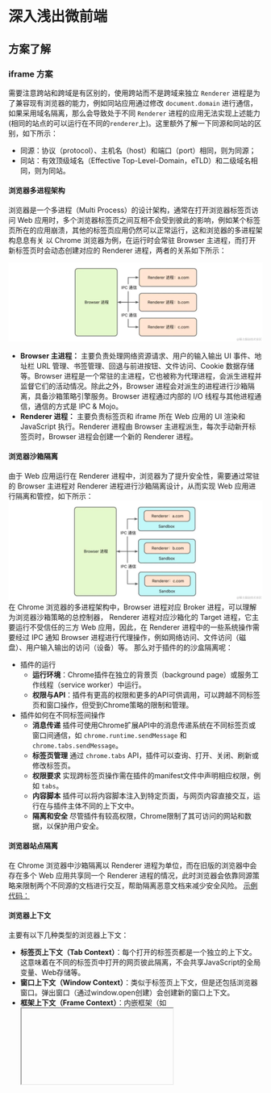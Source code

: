 # 深入浅出微前端
## 方案了解
###  iframe 方案
需要注意跨站和跨域是有区别的，使用跨站而不是跨域来独立 `Renderer` 进程是为了兼容现有浏览器的能力，例如同站应用通过修改 `document.domain` 进行通信，如果采用域名隔离，那么会导致处于不同 `Renderer` 进程的应用无法实现上述能力(相同的站点的可以运行在不同的`renderer`上)。这里额外了解一下同源和同站的区别，如下所示：
- 同源：协议（protocol）、主机名（host）和端口（port）相同，则为同源；
- 同站：有效顶级域名（Effective Top-Level-Domain，eTLD）和二级域名相同，则为同站。
####  浏览器多进程架构
浏览器是一个多进程（Multi Process）的设计架构，通常在打开浏览器标签页访问 Web 应用时，多个浏览器标签页之间互相不会受到彼此的影响，例如某个标签页所在的应用崩溃，其他的标签页应用仍然可以正常运行，这和浏览器的多进程架构息息有关
以 Chrome 浏览器为例，在运行时会常驻 Browser 主进程，而打开新标签页时会动态创建对应的 Renderer 进程，两者的关系如下所示：

![4-1](/img/micoapp/4-1.png)
- **Browser 主进程：** 主要负责处理网络资源请求、用户的输入输出 UI 事件、地址栏 URL 管理、书签管理、回退与前进按钮、文件访问、Cookie 数据存储等。Browser 进程是一个常驻的主进程，它也被称为代理进程，会派生进程并监督它们的活动情况。除此之外，Browser 进程会对派生的进程进行沙箱隔离，具备沙箱策略引擎服务。Browser 进程通过内部的 I/O 线程与其他进程通信，通信的方式是 IPC & Mojo。
- **Renderer 进程：** 主要负责标签页和 iframe 所在 Web 应用的 UI 渲染和 JavaScript 执行。Renderer 进程由 Browser 主进程派生，每次手动新开标签页时，Browser 进程会创建一个新的 Renderer 进程。
####  浏览器沙箱隔离
由于 Web 应用运行在 Renderer 进程中，浏览器为了提升安全性，需要通过常驻的 Browser 主进程对 Renderer 进程进行沙箱隔离设计，从而实现 Web 应用进行隔离和管控，如下所示：
![4-2](/img/micoapp/4-2.png)
在 Chrome 浏览器的多进程架构中，Browser 进程对应 Broker 进程，可以理解为浏览器沙箱策略的总控制器， Renderer 进程对应沙箱化的 Target 进程，它主要运行不受信任的三方 Web 应用，因此，在 Renderer 进程中的一些系统操作需要经过 IPC 通知 Browser 进程进行代理操作，例如网络访问、文件访问（磁盘）、用户输入输出的访问（设备）等。
那么对于插件的的沙盒隔离呢：
- 插件的运行
  - **运行环境**：Chrome插件在独立的背景页（background page）或服务工作线程（service worker）中运行。
  - **权限与API**：插件有更高的权限和更多的API可供调用，可以跨越不同标签页和窗口操作，但受到Chrome策略的限制和管理。
- 插件如何在不同标签间操作
  - **消息传递** 插件可使用Chrome扩展API中的消息传递系统在不同标签页或窗口间通信，如 `chrome.runtime.sendMessage` 和 `chrome.tabs.sendMessage`。
  - **标签页管理** 通过 `chrome.tabs` API，插件可以查询、打开、关闭、刷新或修改标签页。
  - **权限要求** 实现跨标签页操作需在插件的manifest文件中声明相应权限，例如 `tabs`。
  - **内容脚本** 插件可以将内容脚本注入到特定页面，与网页内容直接交互，运行在与插件主体不同的上下文中。
  - **隔离和安全** 尽管插件有较高权限，Chrome限制了其可访问的网站和数据，以保护用户安全。

####  浏览器站点隔离

在 Chrome 浏览器中沙箱隔离以 Renderer 进程为单位，而在旧版的浏览器中会存在多个 Web 应用共享同一个 Renderer 进程的情况，此时浏览器会依靠同源策略来限制两个不同源的文档进行交互，帮助隔离恶意文档来减少安全风险。
[示例代码：](https://github.com/ziyi2/micro-framework/tree/demo/iframe-isolate)
####  浏览器上下文
主要有以下几种类型的浏览器上下文：
- **标签页上下文（Tab Context）**：每个打开的标签页都是一个独立的上下文。这意味着在不同的标签页中打开的网页彼此隔离，不会共享JavaScript的全局变量、Web存储等。
- **窗口上下文（Window Context）**：类似于标签页上下文，但是还包括浏览器窗口。弹出窗口（通过window.open创建）会创建新的窗口上下文。
- **框架上下文（Frame Context）**：内嵌框架（如<iframe>）拥有自己的上下文。它们在父页面中运行，但是有自己的文档对象模型（DOM）和JavaScript环境。
- **服务工作线程上下文（Service Worker Context）**：服务工作线程是一种独立于主浏览器线程的上下文，用于处理离线缓存、推送通知等。 
- **Web Workers上下文**：Web Workers允许在后台线程中执行脚本，与主浏览器线程完全隔离
#### 标签页上下文
**通信机制**
虽然标签页之间是隔离的，但有时我们需要在不同的标签页之间进行通信。这可以通过以下几种方式实现：
1. `LocalStorage/SessionStorage`：这两种存储机制可以在相同源的标签页之间共享数据。
2. `Cookies`：同样可以在相同源的标签页间共享。
3. `BroadcastChannel API`：这是一个比较新的API(在chrome上兼容性比较好)，允许同源的不同标签页或者窗口之间进行简单的通信。
4. `Window.postMessage`：用于在两个窗口之间安全地传递消息，包括跨源通信。
```js
// 使用LocalStorage进行通信：
// 在标签页A中：
localStorage.setItem('message', 'Hello World!');
// 在标签页B中：
window.addEventListener('storage', function(event) {
  console.log(event.newValue); // 'Hello World!'
});

// 使用BroadcastChannel API进行通信：
// 在标签页A中：
const channel = new BroadcastChannel('my_channel');
channel.postMessage('Hello World!');
// 在标签页B中：
const channel = new BroadcastChannel('my_channel');
channel.addEventListener('message', function(event) {
  console.log(event.data); // 'Hello World!'
});

// 使用Window.postMessage进行通信：
/*
 * A 窗口的域名是<http://example.com:8080>，以下是 A 窗口的 script 标签下的代码：
 */

var popup = window.open(...popup details...);

// 如果弹出框没有被阻止且加载完成

// 这行语句没有发送信息出去，即使假设当前页面没有改变 location（因为 targetOrigin 设置不对）
popup.postMessage("The user is 'bob' and the password is 'secret'",
    "https://secure.example.net");

// 假设当前页面没有改变 location，这条语句会成功添加 message 到发送队列中去（targetOrigin 设置对了）
popup.postMessage("hello there!", "http://example.com");

function receiveMessage(event)
{
    // 我们能相信信息的发送者吗？(也许这个发送者和我们最初打开的不是同一个页面).
    if (event.origin !== "http://example.com")
        return;

    // event.source 是我们通过 window.open 打开的弹出页面 popup
    // event.data 是 popup 发送给当前页面的消息 "hi there yourself!  the secret response is: rheeeeet!"
}
window.addEventListener("message", receiveMessage, false);
/*
 * 弹出页 popup 域名是 http://example.com，以下是 script 标签中的代码：
 */

//当 A 页面 postMessage 被调用后，这个 function 被 addEventListener 调用
function receiveMessage(event) {
    // 我们能信任信息来源吗？
    if (event.origin !== "http://example.com:8080") return;

    // event.source 就当前弹出页的来源页面
    // event.data 是 "hello there!"

    // 假设你已经验证了所受到信息的 origin (任何时候你都应该这样做), 一个很方便的方式就是把 event.source
    // 作为回信的对象，并且把 event.origin 作为 targetOrigin
    event.source.postMessage(
        "hi there yourself!  the secret response " + "is: rheeeeet!",
        event.origin,
    );
}

window.addEventListener("message", receiveMessage, false);

```
#### 窗口上下文

窗口上下文指的是与特定浏览器窗口或标签页关联的全局执行环境。在`JavaScript`中，这通常是通过window对象来访问的。每个浏览器窗口或标签页都有其自己的window对象，它包含了与该窗口相关的功能和属性。
1. 全局变量和函数
```js
// 全局变量
var globalVar = '我是一个全局变量';

// 全局函数
function globalFunction() {
    console.log('全局函数被调用');
}

// 通过window对象访问
window.globalFunction(); // 输出：全局函数被调用
console.log(window.globalVar); // 输出：我是一个全局变量

```
2. 事件处理
```js
window.addEventListener('resize', function() {
    console.log('窗口大小改变了!');
});
```

3. 窗口间通信
```js
// 打开一个新窗口
var newWindow = window.open('https://example.com');

// 发送消息到新窗口
newWindow.postMessage('Hello, new window!', 'https://example.com');
```
4. 窗口控制
```js
// 关闭当前窗口
window.close();
// 滚动到页面顶部
window.scrollTo(0, 0);
```

###  iframe 设计方案
在微前端中 iframe 方案需要一个主应用，包含导航和内容区的设计，通过切换导航来控制内容区微应用 A / B / C 的加载和卸载，如下所示：

![4-5](/img/micoapp/4-5.png)
逻辑，在 iframe 的方案中，导航设计可以是前端框架路由来控制不同微应用所在 iframe 的显示和隐藏，也可以通过自己设计切换逻辑来动态加载 iframe。

不论使用哪一种切换方式，在首次加载 iframe 应用时，都会因为服务端请求而导致内容区带来短暂的白屏效果。当然，相比普通 MPA 应用，通过服务端路由的方式来处理，最大的好处是每次切换微应用都不需要刷新主应用。除此之外，iframe 应用的特点主要包括：
- 站点隔离和浏览上下文隔离，可以使微应用在运行时天然隔离，适合集成三方应用；
- 移植性和复用性好，可以便捷地嵌在不同的主应用中。
当然在使用 iframe 应用时，会产生如下一些问题：
- 主应用刷新时， iframe 无法保持 URL 状态（会重新加载 src 对应的初始 URL）；
- 主应用和 iframe 处于不同的浏览上下文，无法使 iframe 中的模态框相对于主应用居中；
- 主应用和 iframe 微应用的数据状态同步问题：持久化数据和通信
### npm 方案
NPM 包是微前端设计方案之一，在设计时需要将微应用打包成独立的 NPM 包，然后在主应用中引入和使用。
对于js来说，并没有直接访问文件的方式，所以对于第三方库来说，我们可以通过以下几种方式来引入：
浏览器中的 JavaScript 由于受到了沙箱限制无法直接访问本地的文件（例如 `file://` 路径文件），因此在浏览器中使用模块化进行开发，无法像 Node 应用那样直接在 `JavaScript` 中通过 `require` 加载模块，只能通过 HTTP 请求的形式获取，因此在上述示例中，需要使用 Node.js 设计 `app.js` 启动 Web 服务：
前端访问文件的方式：
1. <input type="file"> 元素
```js
// HTML
<input type="file" id="fileInput">
// JavaScript
  document.getElementById('fileInput').addEventListener('change', function(event) {
  const file = event.target.files[0]; // 获取用户选择的第一个文件
  const reader = new FileReader(); // 创建一个 FileReader 对象用于读取文件
  
  reader.onload = function(e) {
  // 这个事件会在文件读取完成后触发
  console.log(e.target.result); // 文件内容会在 e.target.result 中
};
  
  reader.readAsText(file); // 读取文件内容，假设文件是文本格式
});
```
2. 拖放(Drag and Drop)
```js
// HTML
<div id="dropZone" style="border: 1px solid black; width: 300px; height: 100px;">
  拖拽文件到这里
</div>
// JavaScript
// 获取拖放区域的元素
const dropZone = document.getElementById('dropZone');

// 添加 dragover 事件监听器
dropZone.addEventListener('dragover', function(event) {
  event.preventDefault(); // 防止默认行为
});

// 添加 drop 事件监听器
dropZone.addEventListener('drop', function(event) {
  event.preventDefault(); // 防止默认行为
  
  // 获取拖放的文件
  const file = event.dataTransfer.files[0];
  
  // 创建 FileReader 对象
  const reader = new FileReader();
  
  // 设置文件读取完成后的回调函数
  reader.onload = function(e) {
    console.log(e.target.result); // 在控制台输出文件内容
  };
  
  // 开始读取文件内容
  reader.readAsText(file);
});


```
3. 粘贴板操作（Clipboard Operations）
```js
// 监听整个文档的粘贴事件 
document.addEventListener('paste', function(event) {
  // 获取粘贴事件中的剪贴板数据
  const items = event.clipboardData.items;
  
  // 遍历剪贴板中的每个项目
  for (let i = 0; i < items.length; i++) {
    // 检查项目类型是否是图片
    if (items[i].type.indexOf('image') === 0) {
      // 将剪贴板项转换为文件对象
      const file = items[i].getAsFile();
      
      // 创建 FileReader 对象来读取文件
      const reader = new FileReader();
      
      // 设置文件读取完成后的回调函数
      reader.onload = function(e) {
        // 输出文件（图片）内容
        console.log(e.target.result);
      };
      
      // 以数据URL的形式读取图片文件
      reader.readAsDataURL(file);
    }
  }
});

```
4. File System Access API
```js
async function openFile() {
  // 显示文件选择器
  // window.showOpenFilePicker() 弹出一个文件选择器对话框，让用户选择文件。这是一个异步操作，返回一个Promise。
  // 这个函数返回一个文件句柄数组（FileSystemFileHandle对象），每个句柄代表用户选择的一个文件。这里，我们通过解构赋值获取第一个文件句柄。
  [fileHandle] = await window.showOpenFilePicker();
  
  // 从文件句柄获取文件对象
  const file = await fileHandle.getFile();
  
  // 读取文件内容
  const contents = await file.text();
  
  // 打印文件内容
  console.log(contents);
}

```

#### 模块化
在设计时需要将微应用打包成独立的 NPM 包，然后在主应用中引入和使用。实际就是一个第三方库，提供的功能不同罢了。一般可以放在public中，避免被打包。
同时，通过模块化可以将全局的状态进行隔离，避免污染全局变量，同时也可以避免不同微应用之间的变量冲突。
#### 构建工具
在微前端设计方案中，需要将微应用打包成独立的 NPM 包，然后在主应用中引入和使用，因此需要使用构建工具来打包微应用，常见的构建工具有 Webpack、Rollup、Parcel 等。
#### npm 的设计案例
##### Monorepo 结构：
Monorepo（单一仓库）是一种代码仓库的管理策略，它指的是在一个单一的版本控制系统仓库中维护多个项目或包。这与将每个项目或包放在独立的仓库中（多仓库，或 Polyrepo）的策略形成对比。Monorepo 在大型组织和复杂项目中特别流行，如 Google、Facebook 和 Twitter。
**Monorepo 的特点**
1. 统一的代码库：所有项目和包共享同一个仓库。
2. 便于共享代码：易于在项目之间共享代码和资源，因为它们都在同一个仓库中。
3. 简化的依赖管理：管理依赖关系更为简单，因为所有项目都可以引用同一个仓库中的代码。
4. 统一的版本控制：所有项目的历史记录都保存在同一个地方，便于跟踪和管理。
5. 协同工作：团队成员可以更容易地跨项目合作，因为所有代码都在同一个地方。
**Monorepo 的挑战**
1. 仓库过大：Monorepo 仓库可能会变得非常大，因为它包含了所有项目的代码。
2. 依赖冲突：如果项目之间共享依赖关系，那么当其中一个项目更新依赖关系时，可能会影响到其他项目。
3. 构建优化：大型项目可能需要更复杂的构建和测试策略来优化性能。
4. 工具支持：需要特殊工具和策略来管理大规模的 Monorepo，例如 Lerna、Yarn Workspaces。

##### Lerna
Lerna 是一个优化管理多个包的 JavaScript 项目的工具，常用于管理大型项目中的多个包，如在一个单一的仓库（monorepo）中
**Lerna 的使用原理和优势**
1. 单一仓库（Monorepo）管理多个包：Lerna 允许您在一个仓库中管理多个 npm 包，这有助于代码共享和依赖管理。
2. 版本管理：Lerna 可以统一管理多个包的版本，包括版本同步和独立版本管理。
3. 依赖关系管理：Lerna 优化了包之间的依赖关系，当一个包更新时，依赖它的包可以被自动更新。
4. 优化安装过程：通过链接本地包，Lerna 可以减少重复安装相同依赖的时间。

**使用 Lerna 的基本步骤**
```js
// 1. 安装 Lerna
npm install --global lerna
// 2. 初始化 Lerna 仓库
lerna init
// 3. 创建包
lerna create <package-name>
// 4. 添加包依赖
lerna add <package>[@version] [--dev] [--exact]
// 5. 安装依赖
lerna bootstrap
// 6. 发布包
lerna publish
// demo
// 1. 初始化 Lerna 仓库
lerna init
// 2. 创建包
lerna create micro-app/core
lerna create micro-app/utils
lerna create micro-app/react
lerna create micro-app/vue
// 3. 添加包依赖
lerna add micro-app/utils
lerna add micro-app/core
lerna add micro-app/core --scope=micro-app/react
lerna add micro-app/core --scope=micro-app/vue
// 4. 安装依赖
lerna bootstrap
// lerna.json
{
  "packages": [
    "packages/*"
  ],
  "version": "0.0.0"
}

```

### 动态script标签方案
动态 script 标签方案是微前端设计方案之一，通过动态创建 script 标签的方式来加载微应用，如下所示：
<div>
<img src='./img/micoapp/6-1.png'>
</div>
实现效果如下所示，图中的两个按钮（微应用导航）根据后端数据动态渲染，点击按钮后会请求微应用的静态资源并解析相应的 JS 和 CSS，并渲染微应用的文本信息到插槽中：
<div>
<img src='./img/micoapp/6-2.awebp'>
</div>

整体的设计如下：
1. 首先访问`index.html`主页面，通过`prefetch`请求后端对应的数据使用`as`来确定数据的类型，
2. 拿到不同子应用到数据，获得初始化和对应的子应用的全局方法，主要是挂载卸载以及对应的生命周期，进行数据的处理。
3. 通过监听`hashchange`事件，来切换不同的子应用，通过`window.location.hash`来获取对应的子应用的`hash`值，然后通过`window['app'+hash]`来获取对应的子应用的全局方法，然后进行挂载和卸载。
4. 在切换的时候，会先卸载之前的子应用，然后再挂载新的子应用，这样就可以实现不同子应用的切换了。
5. 在卸载的时候根据设计选择卸载不同的方式，这里是`link`标签，删除对应的浏览器的缓存资源。也可以删除对应的`script`标签，这样就可以实现对应的卸载了。
源代码：
[示例代码：](https://github.com/ziyi2/micro-framework/tree/demo/dynamic-script)

### Web Components 方案

和动态script很类似，对比动态 Script 的方案可以发现 Web Components 的优势如下所示：

复用性：不需要对外抛出加载和卸载的全局 API，可复用能力更强
标准化：W3C 的标准，未来能力会得到持续升级（说不定支持了 JS 上下文隔离）
插拔性：可以非常便捷的进行移植和组件替换
当然使用 Web Components 也会存在一些劣势，例如：

兼容性：对于 IE 浏览器不兼容，需要通过 Polyfill 的方式进行处理
学习曲线：相对于传统的 Web 开发，需要掌握新的概念和技术


### iframe cookie 方案


### ajax cookie 方案
在通过请求来获取数据，主要是用户的认证，有很多方式，这里说明的时候cookie的方式，这个方式的实现主要是解决cookie的跨域问题。
#### http
http协议是无状态的，也就是说每次请求都是独立的，不会记录上一次的请求，所以需要通过cookie来记录用户的状态，这样就可以实现用户的认证了。
直接使用cors来解决，定向的设置对应的域名，这样就可以实现对应的跨域了。

#### https
https是http的安全版本，主要是通过ssl来实现的，所以在https中，cookie是安全的，不会被劫持，所以可以直接使用cookie来实现对应的认证了。
使用nginx和mkcert来实现https的配置，这样就可以实现对应的https的配置了。
```js
const cookieOptions = { sameSite: 'none', secure: true }
  // 设置一个响应的 Cookie 数据
  res.cookie('micro-app', true, cookieOptions)
```
#### 方案说明：
使用ihost 和 mkcert 和 nginx 来实现：
通过ihost来实现对应的域名的配置，通过mkcert来实现对应的证书的配置，通过nginx来实现对应的代理的配置，这样就可以实现对应的https的配置了。

## 原理解析
### 前言
#### 状态
`qiankun` 内部的应用状态变更主要依赖 `single-spa`，`single-spa` 框架类似于浏览器应用的生命周期管理。
#### 隔离
- iframe 隔离： 空白页（src="about:blank"） iframe 隔离和服务端同源的 iframe 隔离方案设计。不仅可以利用不同的浏览上下文实现彻底的微应用隔离，与普通 iframe 方案而言，还可以解决白屏体验问题，是微前端框架实现隔离的重要手段；
- iframe + Proxy 隔离： 解决空白页 iframe 隔离无法调用 history API 的问题，并可用于解决 iframe 方案中无法处理的 URL 状态同步问题；
- 快照隔离： 浏览器无法兼容 Proxy 时，可以通过简单的快照实现 window 变量的隔离，但是这种隔离方案限制较多，例如无法实现主子应用的隔离，无法实现多个微应用并存的隔离。当然大多数场景是一个时刻运行一个微应用，因此是一种兼容性良好的隔离方案；
CSS 隔离： 如果主应用和微应用同处于一个 DOM 上下文，那么需要考虑 CSS 样式的隔离处理。课程中会重点讲解 Shadow DOM 实现 CSS 隔离的示例以及产生的弊端。

#### 性能
浏览器和服务器为了提升应用的加载性能，不断的开放了更多相关的功能，包括 Resource Hints（DNS Prefetch、Preconnect、Prefetch、Prerender）、Preload、Early Hints 等。除此之外，在应用缓存方面还可以做到多级缓存设计，包括 Memory Cache、Service Worker & Cache、Disk Cache、HTTP 缓存、 HTTP2 / Push 缓存、CDN 缓存和代理缓存等。除了上述一些功能，还可以从微应用本身出发进行性能优化，包括资源共享、预加载和预渲染等。
#### 通信
主子应用之间可以通过观察者模式或者发布订阅模式实现通信，如果是跨域的 iframe 则可以通过 window.postMessage 实现通信，如果是同域的 SPA 应用，则可以通过浏览器原生的 EventTarget 或者自定义通信对象

### V8隔离
简单来说就是通过不同的沙箱来实现对应的隔离，这样就可以实现对应的隔离了。因为浏览器并没有提供对应的隔离的功能。所以还是利用iframe来实现对应的隔离，或者是跨站跳转来实现对应的隔离。
### iframe 隔离
+ 阶段一：加载空白的 iframe 应用，例如 src="about:blank"，生成新的微应用执行环境
  + 解决全局执行上下文隔离问题
  + 解决加载 iframe 的白屏体验问题
+ 阶段二：加载同源的 iframe 应用，返回空的内容，生成新的微应用执行环境
  + 解决全局执行上下文隔离问题
  + 解决加载 iframe 的白屏体验问题
  + 解决数据状态同步问题
  + 解决前进后退问题
### iframe + Proxy 隔离


## 原理进阶
### V8的嵌入实践



































